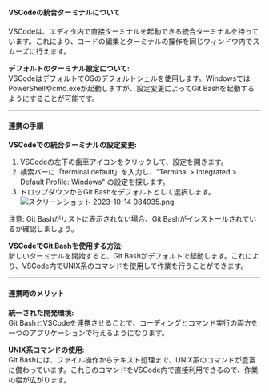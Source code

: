 #### **VSCodeの統合ターミナルについて**
VSCodeは、エディタ内で直接ターミナルを起動できる統合ターミナルを持っています。これにより、コードの編集とターミナルの操作を同じウィンドウ内でスムーズに行えます。

**デフォルトのターミナル設定について:**  
VSCodeはデフォルトでOSのデフォルトシェルを使用します。WindowsではPowerShellやcmd.exeが起動しますが、設定変更によってGit Bashを起動するようにすることが可能です。

---

#### **連携の手順**
**VSCodeでの統合ターミナルの設定変更:**  
1. VSCodeの左下の歯車アイコンをクリックして、設定を開きます。
2. 検索バーに「terminal default」を入力し、"Terminal > Integrated > Default Profile: Windows" の設定を探します。
3. ドロップダウンからGit Bashをデフォルトとして選択します。
![スクリーンショット 2023-10-14 084935.png](https://qiita-image-store.s3.ap-northeast-1.amazonaws.com/0/3571999/7193a41a-3b07-8f36-f15f-639fcfea8617.png)

注意: Git Bashがリストに表示されない場合、Git Bashがインストールされているか確認しましょう。

**VSCodeでGit Bashを使用する方法:**  
新しいターミナルを開始すると、Git Bashがデフォルトで起動します。これにより、VSCode内でUNIX系のコマンドを使用して作業を行うことができます。

---

#### **連携時のメリット**

**統一された開発環境:**  
Git BashとVSCodeを連携させることで、コーディングとコマンド実行の両方を一つのアプリケーションで行えるようになります。

**UNIX系コマンドの使用:**  
Git Bashには、ファイル操作からテキスト処理まで、UNIX系のコマンドが豊富に備わっています。これらのコマンドをVSCode内で直接利用できるので、作業の幅が広がります。
